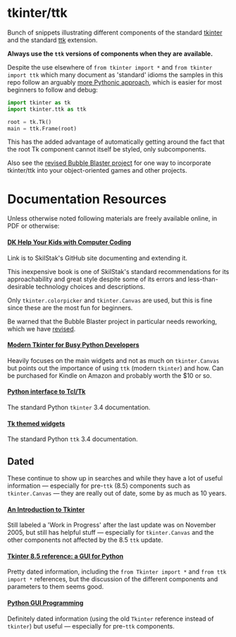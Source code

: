 tkinter/ttk
===========

Bunch of snippets illustrating different components of the standard
[tkinter](https://docs.python.org/3.4/library/tkinter.html) and the
standard [ttk](https://docs.python.org/3.4/library/tkinter.ttk.html)
extension.

**Always use the `ttk` versions of components when they are available.**

Despite the use elsewhere of `from tkinter import *` and
`from tkinter import ttk` which many document as 'standard'
idioms the samples in this repo follow an arguably [more Pythonic
approach](https://docs.python.org/3.4/howto/doanddont.html), which is
easier for most beginners to follow and debug:

```python
import tkinter as tk
import tkinter.ttk as ttk

root = tk.Tk()
main = ttk.Frame(root)
```
This has the added advantage of automatically getting around the fact
that the root Tk component cannot itself be styled, only subcomponents.

Also see the [revised Bubble Blaster
project](https://github.com/skilstak/dk-help-your-kids-with-computer-coding/blob/master/bubble-blaster/revised-oop.py)
for one way to incorporate tkinter/ttk into your object-oriented games
and other projects.

Documentation Resources
=======================

Unless otherwise noted following materials are freely available online,
in PDF or otherwise:

#### [DK Help Your Kids with Computer Coding](https://github.com/skilstak/dk-help-your-kids-with-computer-coding)

Link is to SkilStak's GitHub site documenting and extending it.

This inexpensive book is one of SkilStak's standard recommendations
for its approachability and great style despite some of its errors and
less-than-desirable technology choices and descriptions.

Only `tkinter.colorpicker` and `tkinter.Canvas` are used, but this is
fine since these are the most fun for beginners.

Be warned that the Bubble Blaster project in
particular needs reworking, which we have
[revised](https://github.com/skilstak/dk-help-your-kids-with-computer-coding/tree/master/bubble-blaster).

#### [Modern Tkinter for Busy Python Developers](http://www.amazon.com/Modern-Tkinter-Busy-Python-Developers-ebook/dp/B0071QDNLO)

Heavily focuses on the main widgets and not as much on `tkinter.Canvas`
but points out the importance of using `ttk` (modern `tkinter`) and
how. Can be purchased for Kindle on Amazon and probably worth the $10
or so.

#### [Python interface to Tcl/Tk](https://docs.python.org/3.4/library/tkinter.html)

The standard Python `tkinter` 3.4 documentation.

#### [Tk themed widgets](https://docs.python.org/3.4/library/tkinter.ttk.html)

The standard Python `ttk` 3.4 documentation.

## Dated

These continue to show up in searches and while they have a lot of useful
information &mdash; especially for pre-`ttk` (8.5) components such as
`tkinter.Canvas` &mdash; they are really out of date, some by as much
as 10 years.

#### [An Introduction to Tkinter](http://effbot.org/tkinterbook/)

Still labeled a 'Work in Progress' after the last update was on November
2005, but still has helpful stuff &mdash; especially for `tkinter.Canvas`
and the other components not affected by the 8.5 `ttk` update.

#### [Tkinter 8.5 reference: a GUI for Python](http://infohost.nmt.edu/tcc/help/pubs/tkinter/web/index.html)

Pretty dated information, including the `from Tkinter import *` and `from
ttk import *` references, but the discussion of the different components and
parameters to them seems good.

#### [Python GUI Programming](http://www.tutorialspoint.com/python/python_gui_programming.htm)

Definitely dated information (using the old `Tkinter` reference instead of
`tkinter`) but useful &mdash; especially for pre-`ttk` components.

